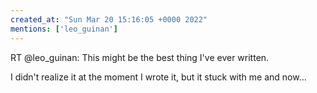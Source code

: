 ```yaml
---
created_at: "Sun Mar 20 15:16:05 +0000 2022"
mentions: ['leo_guinan']
---
```


RT @leo_guinan: This might be the best thing I've ever written.

I didn't realize it at the moment I wrote it, but it stuck with me and now…